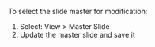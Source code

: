 To select the slide master for modification:

1. Select: View > Master Slide
2. Update the master slide and save it